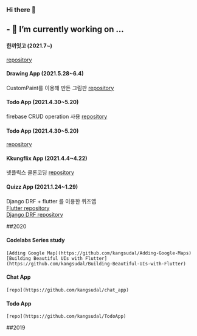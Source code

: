 ### Hi there 👋

<!--
**kangsudal/kangsudal** is a ✨ _special_ ✨ repository because its `README.md` (this file) appears on your GitHub profile.

Here are some ideas to get you started:

- 🔭 I’m currently working on ...
- 🌱 I’m currently learning ...
- 👯 I’m looking to collaborate on ...
- 🤔 I’m looking for help with ...
- 💬 Ask me about ...
- 📫 How to reach me: ...
- 😄 Pronouns: ...
- ⚡ Fun fact: ...
-->

## - 🔭 I’m currently working on ...
#### 한끼잇고 (2021.7~)
  [repository](https://github.com/kangsudal/whats_for_dinner)

#### Drawing App (2021.5.28~6.4)
   CustomPaint를 이용해 만든 그림판
   [repository](https://github.com/kangsudal/custom_paint)
   
#### Todo App (2021.4.30~5.20)
   firebase CRUD operation 사용
   [repository](https://github.com/kangsudal/todoapp_2021)
   
#### Todo App (2021.4.30~5.20) 
   [repository](https://github.com/kangsudal/todoapp_2021)
   
#### Kkungflix App (2021.4.4~4.22)
   넷플릭스 클론코딩
   [repository](https://github.com/kangsudal/kkungflix)
   
#### Quizz App (2021.1.24~1.29)
   Django DRF + flutter 를 이용한 퀴즈앱  
   [Flutter repository](https://github.com/kangsudal/flutter_mobileapp_quiz_test)  
   [Django DRF repository](https://github.com/kangsudal/drf_quiz_test)  
   
   
##2020
#### Codelabs Series study
    [Adding Google Map](https://github.com/kangsudal/Adding-Google-Maps)
    [Building Beautiful UIs with Flutter](https://github.com/kangsudal/Building-Beautiful-UIs-with-Flutter)
    
#### Chat App
    [repo](https://github.com/kangsudal/chat_app)
    
#### Todo App
    [repo](https://github.com/kangsudal/TodoApp)
    
    
##2019
